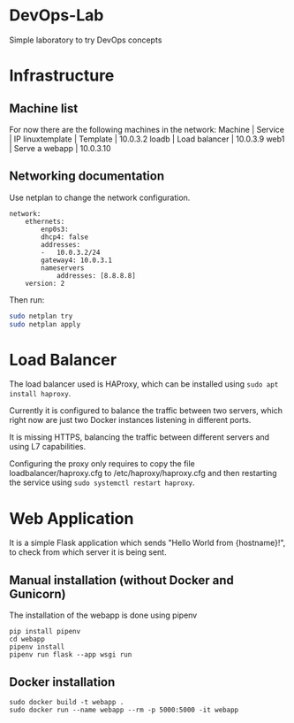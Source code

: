# DevOps-Lab
Simple laboratory to try DevOps concepts

# Infrastructure

## Machine list
For now there are the following machines in the network:
Machine |   Service |   IP
linuxtemplate   |   Template    |   10.0.3.2
loadb   |   Load balancer   |   10.0.3.9
web1    |   Serve a webapp    | 10.0.3.10

## Networking documentation
Use netplan to change the network configuration.
```
network:
    ethernets:
        enp0s3:
        dhcp4: false
        addresses:
        -   10.0.3.2/24
        gateway4: 10.0.3.1
        nameservers
            addresses: [8.8.8.8]
    version: 2
```
Then run:
```bash
sudo netplan try
sudo netplan apply
```

# Load Balancer
The load balancer used is HAProxy, which can be installed using `sudo apt install haproxy`.

Currently it is configured to balance the traffic between two servers, which right now are just two Docker instances listening in different ports. 

It is missing HTTPS, balancing the traffic between different servers and using L7 capabilities.

Configuring the proxy only requires to copy the file loadbalancer/haproxy.cfg to /etc/haproxy/haproxy.cfg and then restarting the service using `sudo systemctl restart haproxy`.

# Web Application
It is a simple Flask application which sends "Hello World from {hostname}!", to check from which server it is being sent.

## Manual installation (without Docker and Gunicorn)
The installation of the webapp is done using pipenv
```
pip install pipenv
cd webapp
pipenv install
pipenv run flask --app wsgi run
```
## Docker installation
```
sudo docker build -t webapp .
sudo docker run --name webapp --rm -p 5000:5000 -it webapp
```
